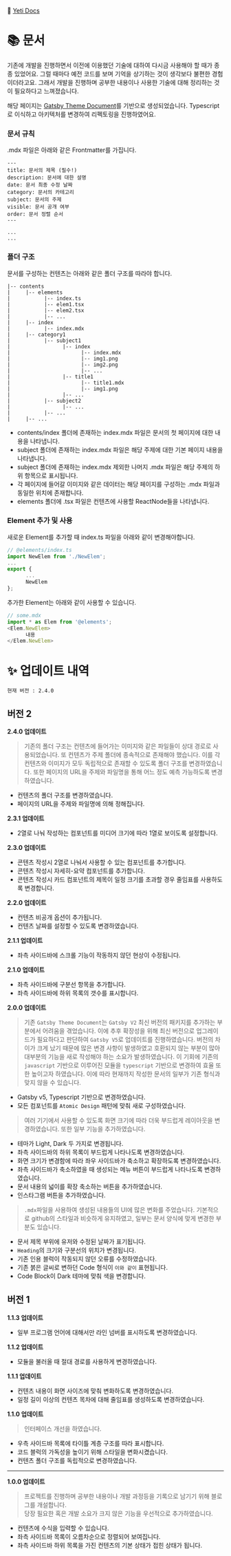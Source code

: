 👀 [Yeti Docs](https://yeti-s.github.io/)

# 📚 문서

기존에 개발을 진행하면서 이전에 이용했던 기술에 대하여 다시금 사용해야 할 때가 종종 있었어요. 
그럴 때마다 예전 코드를 보며 기억을 상기하는 것이 생각보다 불편한 경험이더라고요. 
그래서 개발을 진행하며 공부한 내용이나 사용한 기술에 대해 정리하는 것이 필요하다고 느껴졌습니다. 

해당 페이지는 [Gatsby Theme Document](https://www.gatsbyjs.com/plugins/gatsby-theme-document/)를 기반으로 생성되었습니다.
Typescript로 이식하고 아키텍처를 변경하여 리펙토링을 진행하였어요.

### 문서 규칙

.mdx 파일은 아래와 같은 Frontmatter를 가집니다.
```
---
title: 문서의 제목 (필수!)
description: 문서에 대한 설명
date: 문서 최종 수정 날짜
category: 문서의 카테고리
subject: 문서의 주제
visible: 문서 공개 여부
order: 문서 정렬 순서
---

...
...
```

### 폴더 구조

문서를 구성하는 컨텐츠는 아래와 같은 폴더 구조를 따라야 합니다.

```
|-- contents
|     |-- elements
|           |-- index.ts
|           |-- elem1.tsx
|           |-- elem2.tsx
|           |-- ...
|     |-- index
|           |-- index.mdx
|     |-- category1
|           |-- subject1
|                 |-- index
|                       |-- index.mdx
|                       |-- img1.png
|                       |-- img2.png
|                       |-- ...
|                 |-- title1
|                       |-- title1.mdx
|                       |-- img1.png
|                 |-- ...
|           |-- subject2
|                 |-- ...
|           |-- ...
|     |-- ...
```

* contents/index 폴더에 존재하는 index.mdx 파일은 문서의 첫 페이지에 대한 내용을 나타냅니다.
* subject 폴더에 존재하는 index.mdx 파일은 해당 주제에 대한 기본 페이지 내용을 나타냅니다.
* subject 폴더에 존재하는 index.mdx 제외한 나머지 .mdx 파일은 해당 주제의 하위 항목으로 표시됩니다.
* 각 페이지에 들어갈 이미지와 같은 데이터는 해당 페이지를 구성하는 .mdx 파일과 동일한 위치에 존재합니다.
* elements 폴더에 .tsx 파일은 컨텐츠에 사용할 ReactNode들을 나타냅니다.

### Element 추가 및 사용

새로운 Element를 추가할 때 index.ts 파일을 아래와 같이 변경해야합니다.
```typescript
// @elements/index.ts
import NewElem from './NewElem';
...
export {
      ...
      NewElem
};
```
추가한 Element는 아래와 같이 사용할 수 있습니다.
```javascript
// some.mdx
import * as Elem from '@elements';
<Elem.NewElem>
      내용
</Elem.NewElem>
```




# ✨ 업데이트 내역
`현재 버전 : 2.4.0`

## 버전 2

**2.4.0 업데이트**
> 기존의 폴더 구조는 컨텐츠에 들어가는 이미지와 같은 파일들이 상대 경로로 사용되었습니다.
또 컨텐츠가 주제 폴더에 종속적으로 존재해야 했습니다.
이를 각 컨텐츠와 이미지가 모두 독립적으로 존재할 수 있도록 폴더 구조를 변경하였습니다.
또한 페이지의 URL을 주제와 파일명을 통해 어느 정도 예측 가능하도록 변경하였습니다.

* 컨텐츠의 폴더 구조를 변경하였습니다.
* 페이지의 URL을 주제와 파일명에 의해 정해집니다.

**2.3.1 업데이트**

* 2열로 나눠 작성하는 컴포넌트를 미디어 크기에 따라 1열로 보이도록 설정합니다.

**2.3.0 업데이트**

* 콘텐츠 작성시 2열로 나눠서 사용할 수 있는 컴포넌트를 추가합니다. 
* 콘텐츠 작성시 자세히-요약 컴포넌트를 추가합니다.
* 콘텐츠 작성시 카드 컴포넌트의 제목이 일정 크기를 초과할 경우 줄임표를 사용하도록 변경합니다.

**2.2.0 업데이트**

* 컨텐츠 비공개 옵션이 추가됩니다.
* 컨텐츠 날짜를 설정할 수 있도록 변경하였습니다.

**2.1.1 업데이트**

* 좌측 사이드바에 스크롤 기능이 작동하지 않던 현상이 수정됩니다.

**2.1.0 업데이트**

* 좌측 사이드바에 구분선 항목을 추가합니다.
* 좌측 사이드바에 하위 목록의 갯수를 표시합니다.

**2.0.0 업데이트**
> 기존 `Gatsby Theme Document`는 `Gatsby V2` 최신 버전의 패키지를 추가하는 부분에서 어려움을 겪었습니다.
이에 추후 확장성을 위해 최신 버전으로 업그레이드가 필요하다고 판단하여 `Gatsby V5`로 업데이트를 진행하였습니다.
버전의 차이가 크게 났기 때문에 많은 변경 사항이 발생하였고 호환되지 않는 부분이 많아 대부분의 기능을 새로 작성해야 하는 소요가 발생하였습니다.
이 기회에 기존의 `javascript` 기반으로 이루어진 모듈을 `typescript` 기반으로 변경하여 효율 또한 높이고자 하였습니다.
이에 따라 현재까지 작성한 문서의 일부가 기존 형식과 맞지 않을 수 있습니다.

* Gatsby v5, Typescript 기반으로 변경하였습니다.
* 모든 컴포넌트를 `Atomic Design` 패턴에 맞춰 새로 구성하였습니다.

> 여러 기기에서 사용할 수 있도록 화면 크기에 따라 더욱 부드럽게 레이아웃을 변경하였습니다.
또한 일부 기능을 추가하였습니다.

* 테마가 Light, Dark 두 가지로 변경됩니다.
* 좌측 사이드바의 하위 목록이 부드럽게 나타나도록 변경하였습니다.
* 화면 크기가 변경함에 따라 좌우 사이드바가 축소하고 확장하도록 변경하였습니다.
* 좌측 사이드바가 축소하였을 때 생성되는 메뉴 버튼이 부드럽게 나타나도록 변경하였습니다.
* 문서 내용의 넓이를 확장 축소하는 버튼을 추가하였습니다.
* 인스타그램 버튼을 추가하였습니다.

> `.mdx`파일을 사용하여 생성된 내용들의 UI에 많은 변화를 주었습니다.
기본적으로 github의 스타일과 비슷하게 유지하였고, 일부는 문서 양식에 맞게 변경한 부분도 있습니다.

* 문서 제목 부위에 유저와 수정된 날짜가 표기됩니다.
* `Heading`의 크기와 구분선의 위치가 변경됩니다.
* 기존 인용 블럭이 작동되지 않던 오류를 수정하였습니다.
* 기존 붉은 글씨로 변하던 Code 형식이 `이와 같이` 표현됩니다.
* Code Block이 Dark 테마에 맞춰 색을 변경합니다.


## 버전 1
**1.1.3 업데이트**
* 일부 프로그램 언어에 대해서만 라인 넘버를 표시하도록 변경하였습니다.

**1.1.2 업데이트**
* 모듈을 불러올 때 절대 경로를 사용하게 변경하였습니다.

**1.1.1 업데이트**
* 컨텐츠 내용이 화면 사이즈에 맞춰 변화하도록 변경하였습니다.
* 일정 길이 이상의 컨텐츠 목차에 대해 줄임표를 생성하도록 변경하였습니다.

**1.1.0 업데이트**
> 인터페이스 개선을 하였습니다.

* 우측 사이드바 목록에 타이틀 계층 구조를 따라 표시합니다.
* 코드 블럭의 가독성을 높이기 위해 스타일을 변화시켰습니다.
* 컨텐츠 폴더 구조를 독립적으로 변경하였습니다.

---
**1.0.0 업데이트**
> 프로젝트를 진행하며 공부한 내용이나 개발 과정등을 기록으로 남기기 위해 블로그를 개설합니다.  
당장 필요한 혹은 개발 소요가 크지 않은 기능을 우선적으로 추가하였습니다.

* 컨텐츠에 수식을 입력할 수 있습니다.
* 좌측 사이드바 목록이 오름차순으로 정렬되어 보여집니다.
* 좌측 사이드바 하위 목록을 가진 컨텐츠의 기본 상태가 접힌 상태가 됩니다.